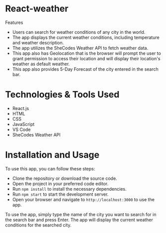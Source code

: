 # React-weather
Features
- Users can search for weather conditions of any city in the world.
- The app displays the current weather conditions, including temperature and weather description.
- The app utilizes the SheCodes Weather API to fetch weather data.
- This app also has Geolocation that is the browser will prompt the user to grant permission to access their location and will display their location's weather as default weather.
- This app also provides 5-Day Forecast of the city entered in the search bar.


# Technologies & Tools Used
- React.js
- HTML
- CSS
- JavaScript
- VS Code
- SheCodes Weather API

# Installation and Usage
To use this app, you can follow these steps:

- Clone the repository or download the source code.
- Open the project in your preferred code editor.
- Run  `npm install` to install the necessary dependencies.
- Run `npm start` to start the development server.
- Open your browser and navigate to `http://localhost:3000` to use the app.

To use the app, simply type the name of the city you want to search for in the search bar and press Enter. The app will display the current weather conditions for the searched city.
